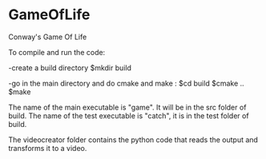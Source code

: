 # GameOfLife
Conway's Game Of Life

To compile and run the code:

-create a build directory
$mkdir build

-go in the main directory and do cmake and make :
$cd build
$cmake ..
$make

The name of the main executable is "game". It will be in the src folder of build.
The name of the test executable is "catch", it is in the test folder of build.

The videocreator folder contains the python code that reads the output and transforms it to a video.

